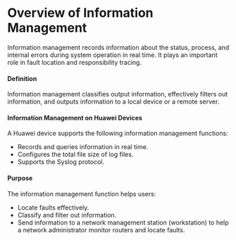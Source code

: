 Overview of Information Management
==================================

Information management records information about the status, process, and internal errors during system operation in real time. It plays an important role in fault location and responsibility tracing.

#### Definition

Information management classifies output information, effectively filters out information, and outputs information to a local device or a remote server.


#### Information Management on Huawei Devices

A Huawei device supports the following information management functions:

* Records and queries information in real time.
* Configures the total file size of log files.
* Supports the Syslog protocol.

#### Purpose

The information management function helps users:

* Locate faults effectively.
* Classify and filter out information.
* Send information to a network management station (workstation) to help a network administrator monitor routers and locate faults.